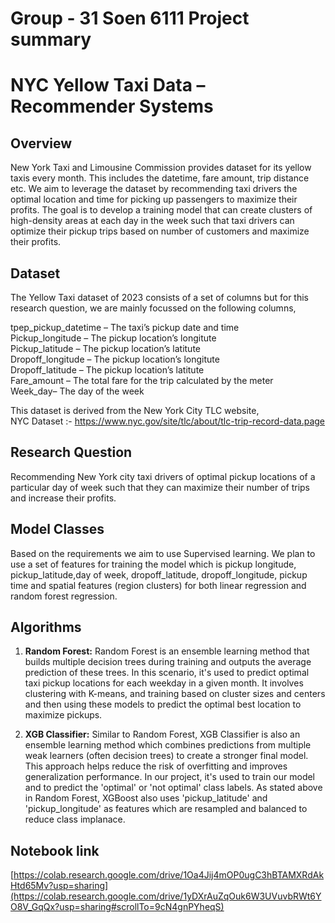 # Group - 31 Soen 6111 Project summary

# NYC Yellow Taxi Data – Recommender Systems



## Overview

New York Taxi and Limousine Commission provides dataset for its yellow taxis every month. This includes the datetime, fare amount, trip distance etc. We aim to leverage the dataset by recommending taxi drivers the optimal location and time for picking up passengers to maximize their profits. The goal is to develop a training model that can create clusters of high-density areas at each day in the week such that taxi drivers can optimize their pickup trips based on number of customers and maximize their profits. 

 


## Dataset

The Yellow Taxi dataset of 2023 consists of a set of columns but for this research question, we are mainly focussed on the following columns, 

tpep_pickup_datetime – The taxi’s pickup date and time<br>
Pickup_longitude – The pickup location’s longitute <br>
Pickup_latitude – The pickup location’s latitute <br>
Dropoff_longitude – The pickup location’s longitute <br>
Dropoff_latitude – The pickup location’s latitute <br>
Fare_amount – The total fare for the trip calculated by the meter <br>
Week_day– The day of the week <br>

This dataset is derived from the New York City TLC website,  
NYC Dataset :-  [https://www.nyc.gov/site/tlc/about/tlc-trip-record-data.page ](https://colab.research.google.com/corgiredirector?site=https%3A%2F%2Fs3.amazonaws.com%2Fnyc-tlc%2Ftrip%2Bdata%2Fyellow_tripdata_2013-01.csv)

## Research Question

Recommending New York city taxi drivers of optimal pickup locations of a particular day of week such that 
they can maximize their number of trips and increase their profits. 


## Model Classes
Based on the requirements we aim to use Supervised learning. We plan to use a set of features for training the model which is  pickup longitude, pickup_latitude,day of week, dropoff_latitude, dropoff_longitude, pickup time and spatial features (region clusters) for both linear regression and random forest regression. 


## Algorithms

1. **Random Forest:**
    Random Forest is an ensemble learning method that builds multiple decision trees during training and outputs the average prediction of these trees. In this scenario, it's used to predict optimal taxi pickup locations for each weekday in a given month. It involves clustering with K-means, and training based on cluster sizes and centers and then using these models to predict the optimal best location to maximize pickups. 

2. **XGB Classifier:**
    Similar to Random Forest, XGB Classifier is also an ensemble learning method which combines predictions from multiple weak learners (often decision trees) to create a stronger final model. This approach helps reduce the risk of overfitting and improves generalization performance. In our project, it's used to train our model and to predict the 'optimal' or 'not optimal' class labels. As stated above in Random Forest, XGBoost also uses 'pickup_latitude' and 'pickup_longitude' as features which are resampled and balanced to reduce class implanace.
 
## Notebook link
[https://colab.research.google.com/drive/1Oa4Jij4mOP0ugC3hBTAMXRdAkHtd65Mv?usp=sharing](https://colab.research.google.com/drive/1yDXrAuZqOuk6W3UVuvbRWt6YO8V_GqQx?usp=sharing#scrollTo=9cN4gnPYheqS)
 
